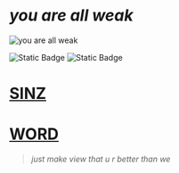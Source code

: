 # *you are all weak*

![you are all weak](https://i.pinimg.com/564x/ad/35/37/ad3537ad5e99c5ec93802c641b8d3361.jpg)

![Static Badge](https://img.shields.io/badge/sins-gray?logo=telegram&link=https%3A%2F%2Ft.me%2Fsinzbtw)      ![Static Badge](https://img.shields.io/badge/word.exe-gray?logo=telegram&link=https%3A%2F%2Ft.me%2Fluaenjoyer)

# [SINZ](https://fakecrime.bio/sinz)

# [WORD](https://fakecrime.bio/word)

> *just make view that u r better than we*
